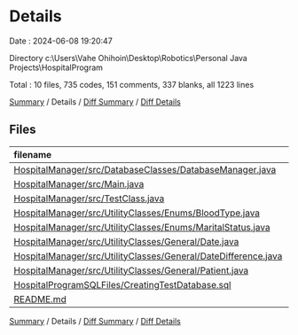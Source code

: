 # Details

Date : 2024-06-08 19:20:47

Directory c:\\Users\\Vahe Ohihoin\\Desktop\\Robotics\\Personal Java Projects\\HospitalProgram

Total : 10 files,  735 codes, 151 comments, 337 blanks, all 1223 lines

[Summary](results.md) / Details / [Diff Summary](diff.md) / [Diff Details](diff-details.md)

## Files
| filename | language | code | comment | blank | total |
| :--- | :--- | ---: | ---: | ---: | ---: |
| [HospitalManager/src/DatabaseClasses/DatabaseManager.java](/HospitalManager/src/DatabaseClasses/DatabaseManager.java) | Java | 57 | 28 | 31 | 116 |
| [HospitalManager/src/Main.java](/HospitalManager/src/Main.java) | Java | 107 | 13 | 46 | 166 |
| [HospitalManager/src/TestClass.java](/HospitalManager/src/TestClass.java) | Java | 16 | 0 | 11 | 27 |
| [HospitalManager/src/UtilityClasses/Enums/BloodType.java](/HospitalManager/src/UtilityClasses/Enums/BloodType.java) | Java | 66 | 0 | 16 | 82 |
| [HospitalManager/src/UtilityClasses/Enums/MaritalStatus.java](/HospitalManager/src/UtilityClasses/Enums/MaritalStatus.java) | Java | 38 | 7 | 9 | 54 |
| [HospitalManager/src/UtilityClasses/General/Date.java](/HospitalManager/src/UtilityClasses/General/Date.java) | Java | 271 | 27 | 106 | 404 |
| [HospitalManager/src/UtilityClasses/General/DateDifference.java](/HospitalManager/src/UtilityClasses/General/DateDifference.java) | Java | 27 | 13 | 16 | 56 |
| [HospitalManager/src/UtilityClasses/General/Patient.java](/HospitalManager/src/UtilityClasses/General/Patient.java) | Java | 138 | 63 | 97 | 298 |
| [HospitalProgramSQLFiles/CreatingTestDatabase.sql](/HospitalProgramSQLFiles/CreatingTestDatabase.sql) | SQL | 13 | 0 | 4 | 17 |
| [README.md](/README.md) | Markdown | 2 | 0 | 1 | 3 |

[Summary](results.md) / Details / [Diff Summary](diff.md) / [Diff Details](diff-details.md)